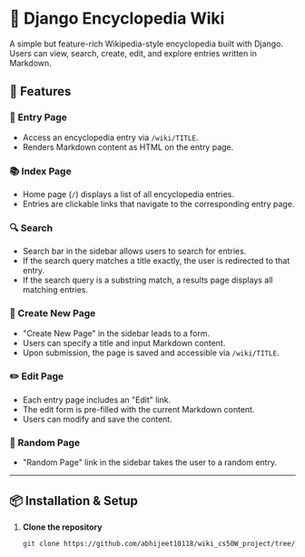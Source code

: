 # 🧠 Django Encyclopedia Wiki

A simple but feature-rich Wikipedia-style encyclopedia built with Django. Users can view, search, create, edit, and explore entries written in Markdown.

## 🔧 Features

### 📄 Entry Page
- Access an encyclopedia entry via `/wiki/TITLE`.
- Renders Markdown content as HTML on the entry page.

### 📚 Index Page
- Home page (`/`) displays a list of all encyclopedia entries.
- Entries are clickable links that navigate to the corresponding entry page.

### 🔍 Search
- Search bar in the sidebar allows users to search for entries.
- If the search query matches a title exactly, the user is redirected to that entry.
- If the search query is a substring match, a results page displays all matching entries.

### 📝 Create New Page
- "Create New Page" in the sidebar leads to a form.
- Users can specify a title and input Markdown content.
- Upon submission, the page is saved and accessible via `/wiki/TITLE`.

### ✏️ Edit Page
- Each entry page includes an "Edit" link.
- The edit form is pre-filled with the current Markdown content.
- Users can modify and save the content.

### 🎲 Random Page
- "Random Page" link in the sidebar takes the user to a random entry.

---

## 📦 Installation & Setup

1. **Clone the repository**
   ```bash
   git clone https://github.com/abhijeet10118/wiki_cs50W_project/tree/master
  
